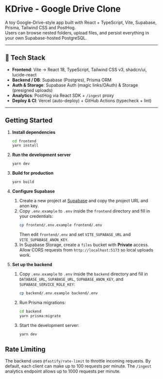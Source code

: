 # KDrive - Google Drive Clone

A toy Google-Drive-style app built with React + TypeScript, Vite, Supabase, Prisma, Tailwind CSS and PostHog.  
Users can browse nested folders, upload files, and persist everything in your own Supabase-hosted PostgreSQL.

---

## 🚀 Tech Stack

- **Frontend**: Vite → React 18, TypeScript, Tailwind CSS v3, shadcn/ui, lucide-react  
- **Backend / DB**: Supabase (Postgres), Prisma ORM  
- **Auth & Storage**: Supabase Auth (magic links/OAuth) & Storage (presigned uploads)  
- **Analytics**: PostHog via React SDK + `/ingest` proxy  
- **Deploy & CI**: Vercel (auto-deploy) + GitHub Actions (typecheck + lint)

---

## Getting Started

1. **Install dependencies**
   ```bash
   cd frontend
   yarn install
   ```

2. **Run the development server**
   ```bash
   yarn dev
   ```

3. **Build for production**
   ```bash
   yarn build
   ```

4. **Configure Supabase**
   1. Create a new project at [Supabase](https://supabase.com) and copy the project URL and anon key.
   2. Copy `.env.example` to `.env` inside the `frontend` directory and fill in your credentials:
      ```bash
      cp frontend/.env.example frontend/.env
      ```
      Then edit `frontend/.env` and set `VITE_SUPABASE_URL` and `VITE_SUPABASE_ANON_KEY`.
   3. In Supabase Storage, create a `files` bucket with **Private** access.
     Allow CORS requests from `http://localhost:5173` so local uploads work.

5. **Set up the backend**
   1. Copy `.env.example` to `.env` inside the `backend` directory and fill in `DATABASE_URL`, `SUPABASE_URL`, `SUPABASE_ANON_KEY`, and `SUPABASE_SERVICE_ROLE_KEY`:
      ```bash
      cp backend/.env.example backend/.env
      ```
   2. Run Prisma migrations:
      ```bash
      cd backend
      yarn prisma:migrate
      ```
   3. Start the development server:
      ```bash
      yarn dev
      ```

## Rate Limiting

The backend uses `@fastify/rate-limit` to throttle incoming requests. By default, each client can make up to 100 requests per minute. The `/ingest` analytics endpoint allows up to 1000 requests per minute.
